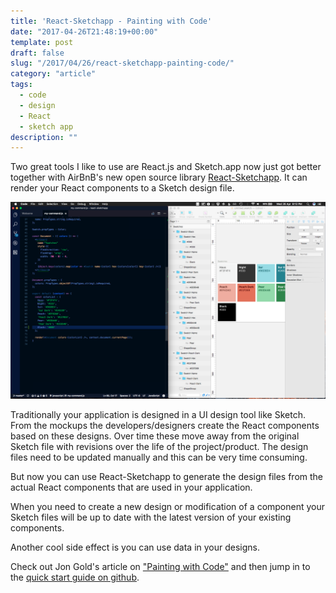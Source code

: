 ```yaml
---
title: 'React-Sketchapp - Painting with Code'
date: "2017-04-26T21:48:19+00:00"
template: post
draft: false
slug: "/2017/04/26/react-sketchapp-painting-code/"
category: "article"
tags:
  - code
  - design
  - React
  - sketch app
description: ""
---
```


Two great tools I like to use are React.js and Sketch.app now just got better together with AirBnB's new open source library <a href="https://github.com/airbnb/react-sketchapp" target="_blank">React-Sketchapp</a>. It can render your React components to a Sketch design file. 

![The basic setup example React-Sketchapp](./React-sketchapp-example.png)

Traditionally your application is designed in a UI design tool like Sketch. From the mockups the developers/designers create the React components based on these designs. Over time these move away from the original Sketch file with revisions over the life of the project/product. The design files need to be updated manually and this can be very time consuming.

But now you can use React-Sketchapp to generate the design files from the actual React components that are used in your application. 

When you need to create a new design or modification of a component your Sketch files will be up to date with the latest version of your existing components.

Another cool side effect is you can use data in your designs.

Check out Jon Gold's article on ["Painting with Code"](http://airbnb.design/painting-with-code) and then jump in to the [quick start guide on github](https://github.com/airbnb/react-sketchapp#quickstart).


